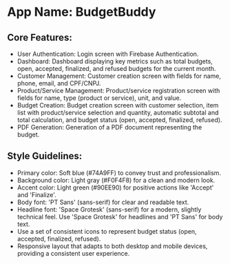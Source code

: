 # **App Name**: BudgetBuddy

## Core Features:

- User Authentication: Login screen with Firebase Authentication.
- Dashboard: Dashboard displaying key metrics such as total budgets, open, accepted, finalized, and refused budgets for the current month.
- Customer Management: Customer creation screen with fields for name, phone, email, and CPF/CNPJ.
- Product/Service Management: Product/service registration screen with fields for name, type (product or service), unit, and value.
- Budget Creation: Budget creation screen with customer selection, item list with product/service selection and quantity, automatic subtotal and total calculation, and budget status (open, accepted, finalized, refused).
- PDF Generation: Generation of a PDF document representing the budget.

## Style Guidelines:

- Primary color: Soft blue (#74A9FF) to convey trust and professionalism.
- Background color: Light gray (#F0F4F8) for a clean and modern look.
- Accent color: Light green (#90EE90) for positive actions like 'Accept' and 'Finalize'.
- Body font: 'PT Sans' (sans-serif) for clear and readable text.
- Headline font: 'Space Grotesk' (sans-serif) for a modern, slightly technical feel. Use 'Space Grotesk' for headlines and 'PT Sans' for body text.
- Use a set of consistent icons to represent budget status (open, accepted, finalized, refused).
- Responsive layout that adapts to both desktop and mobile devices, providing a consistent user experience.